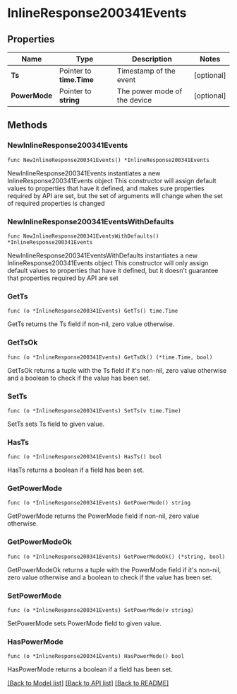# InlineResponse200341Events

## Properties

Name | Type | Description | Notes
------------ | ------------- | ------------- | -------------
**Ts** | Pointer to **time.Time** | Timestamp of the event | [optional] 
**PowerMode** | Pointer to **string** | The power mode of the device | [optional] 

## Methods

### NewInlineResponse200341Events

`func NewInlineResponse200341Events() *InlineResponse200341Events`

NewInlineResponse200341Events instantiates a new InlineResponse200341Events object
This constructor will assign default values to properties that have it defined,
and makes sure properties required by API are set, but the set of arguments
will change when the set of required properties is changed

### NewInlineResponse200341EventsWithDefaults

`func NewInlineResponse200341EventsWithDefaults() *InlineResponse200341Events`

NewInlineResponse200341EventsWithDefaults instantiates a new InlineResponse200341Events object
This constructor will only assign default values to properties that have it defined,
but it doesn't guarantee that properties required by API are set

### GetTs

`func (o *InlineResponse200341Events) GetTs() time.Time`

GetTs returns the Ts field if non-nil, zero value otherwise.

### GetTsOk

`func (o *InlineResponse200341Events) GetTsOk() (*time.Time, bool)`

GetTsOk returns a tuple with the Ts field if it's non-nil, zero value otherwise
and a boolean to check if the value has been set.

### SetTs

`func (o *InlineResponse200341Events) SetTs(v time.Time)`

SetTs sets Ts field to given value.

### HasTs

`func (o *InlineResponse200341Events) HasTs() bool`

HasTs returns a boolean if a field has been set.

### GetPowerMode

`func (o *InlineResponse200341Events) GetPowerMode() string`

GetPowerMode returns the PowerMode field if non-nil, zero value otherwise.

### GetPowerModeOk

`func (o *InlineResponse200341Events) GetPowerModeOk() (*string, bool)`

GetPowerModeOk returns a tuple with the PowerMode field if it's non-nil, zero value otherwise
and a boolean to check if the value has been set.

### SetPowerMode

`func (o *InlineResponse200341Events) SetPowerMode(v string)`

SetPowerMode sets PowerMode field to given value.

### HasPowerMode

`func (o *InlineResponse200341Events) HasPowerMode() bool`

HasPowerMode returns a boolean if a field has been set.


[[Back to Model list]](../README.md#documentation-for-models) [[Back to API list]](../README.md#documentation-for-api-endpoints) [[Back to README]](../README.md)


